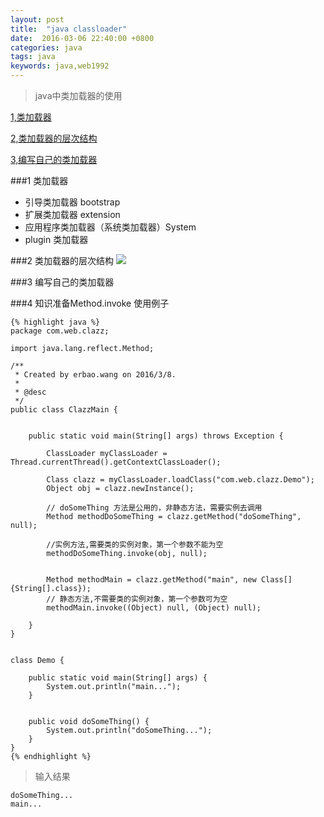 ```yaml
---
layout: post
title:  "java classloader"
date:  2016-03-06 22:40:00 +0800
categories: java
tags: java
keywords: java,web1992
---
```



> java中类加载器的使用
>

[1,类加载器](#1)

[2,类加载器的层次结构](#2)

[3,编写自己的类加载器](#3)

###1 类加载器

- 引导类加载器 bootstrap
- 扩展类加载器 extension
- 应用程序类加载器（系统类加载器）System
- plugin 类加载器

<!--more-->

###2 类加载器的层次结构
![](http://i.imgur.com/l2Qgtuz.png)

###3 编写自己的类加载器


###4 知识准备Method.invoke 使用例子


	{% highlight java %}
	package com.web.clazz;

	import java.lang.reflect.Method;

	/**
	 * Created by erbao.wang on 2016/3/8.
	 *
	 * @desc
	 */
	public class ClazzMain {


		public static void main(String[] args) throws Exception {

			ClassLoader myClassLoader = Thread.currentThread().getContextClassLoader();

			Class clazz = myClassLoader.loadClass("com.web.clazz.Demo");
			Object obj = clazz.newInstance();

			// doSomeThing 方法是公用的，非静态方法，需要实例去调用
			Method methodDoSomeThing = clazz.getMethod("doSomeThing", null);

			//实例方法,需要类的实例对象，第一个参数不能为空
			methodDoSomeThing.invoke(obj, null);


			Method methodMain = clazz.getMethod("main", new Class[]{String[].class});
			// 静态方法,不需要类的实例对象，第一个参数可为空
			methodMain.invoke((Object) null, (Object) null);

		}
	}


	class Demo {

		public static void main(String[] args) {
			System.out.println("main...");
		}


		public void doSomeThing() {
			System.out.println("doSomeThing...");
		}
	}	
	{% endhighlight %}
	
>输入结果
>

	doSomeThing...
	main...
